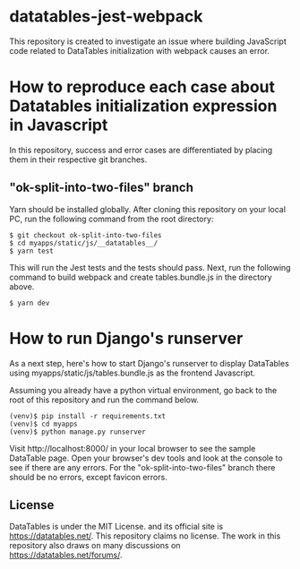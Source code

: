 # datatables-jest-webpack
This repository is created to investigate an issue where building JavaScript code related to DataTables initialization with webpack causes an error. 

# How to reproduce each case about Datatables initialization expression in Javascript
In this repository, success and error cases are differentiated by placing them in their respective git branches.
## "ok-split-into-two-files" branch
Yarn should be installed globally.
After cloning this repository on your local PC, run the following command from the root directory:

    $ git checkout ok-split-into-two-files
    $ cd myapps/static/js/__datatables__/
    $ yarn test

This will run the Jest tests and the tests should pass. 
Next, run the following command to build webpack and create tables.bundle.js in the directory above.

    $ yarn dev
# How to run Django's runserver
As a next step, here's how to start Django's runserver to display DataTables using myapps/static/js/tables.bundle.js as the frontend Javascript.

Assuming you already have a python virtual environment, go back to the root of this repository and run the command below.

    (venv)$ pip install -r requirements.txt
    (venv)$ cd myapps 
    (venv)$ python manage.py runserver
Visit http://localhost:8000/ in your local browser to see the sample DataTable page.
Open your browser's dev tools and look at the console to see if there are any errors. For the "ok-split-into-two-files" branch there should be no errors, except favicon errors.

## License

DataTables is under the MIT License. and its official site is https://datatables.net/. This repository claims no license. The work in this repository also draws on many discussions on https://datatables.net/forums/.
